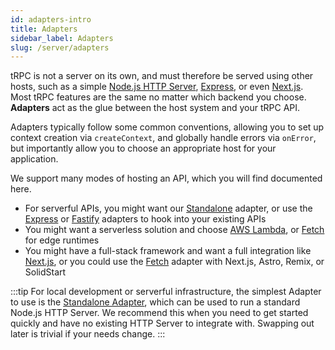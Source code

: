 ```yaml
---
id: adapters-intro
title: Adapters
sidebar_label: Adapters
slug: /server/adapters
---
```


tRPC is not a server on its own, and must therefore be served using other hosts, such as a simple [Node.js HTTP Server](adapters/standalone), [Express](adapters/express), or even [Next.js](adapters/nextjs). Most tRPC features are the same no matter which backend you choose. **Adapters** act as the glue between the host system and your tRPC API.

Adapters typically follow some common conventions, allowing you to set up context creation via `createContext`, and globally handle errors via `onError`, but importantly allow you to choose an appropriate host for your application.

We support many modes of hosting an API, which you will find documented here.

- For serverful APIs, you might want our [Standalone](adapters/standalone) adapter, or use the [Express](adapters/express) or [Fastify](adapters/fastify) adapters to hook into your existing APIs
- You might want a serverless solution and choose [AWS Lambda](adapters/aws-lambda), or [Fetch](adapters/fetch) for edge runtimes
- You might have a full-stack framework and want a full integration like [Next.js](adapters/nextjs), or you could use the [Fetch](adapters/fetch) adapter with Next.js, Astro, Remix, or SolidStart

:::tip
For local development or serverful infrastructure, the simplest Adapter to use is the [Standalone Adapter](adapters/standalone), which can be used to run a standard Node.js HTTP Server. We recommend this when you need to get started quickly and have no existing HTTP Server to integrate with. Swapping out later is trivial if your needs change.
:::
